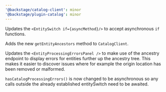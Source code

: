 ```yaml
---
'@backstage/catalog-client': minor
'@backstage/plugin-catalog': minor
---
```


Updates the `<EntitySwitch if={asyncMethod}/>` to accept asynchronous `if` functions.

Adds the new `getEntityAncestors` method to `CatalogClient`.

Updates the `<EntityProcessingErrorsPanel />` to make use of the ancestry endpoint to display errors for entities further up the ancestry tree. This makes it easier to discover issues where for example the origin location has been removed or malformed.

`hasCatalogProcessingErrors()` is now changed to be asynchronous so any calls outside the already established entitySwitch need to be awaited.
